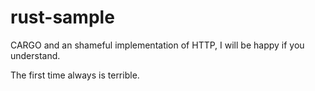 # rust-sample
CARGO and an shameful implementation of HTTP, I will be happy if you understand.


The first time always is terrible.
